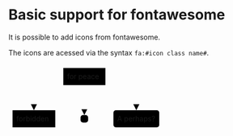 # Basic support for fontawesome

It is possible to add icons from fontawesome.

The icons are acessed via the syntax `fa:#icon class name#`.

<svg viewBox="-8 -8 306.15625 134" style="max-width: 306.15625px;" aria-labelledby="chart-title-remark-mermaid-0 chart-desc-remark-mermaid-0" role="img" xmlns="http://www.w3.org/2000/svg" width="100%" id="remark-mermaid-0"><title id="chart-title-remark-mermaid-0"></title><desc id="chart-desc-remark-mermaid-0"></desc><style>#remark-mermaid-0 {font-family:"trebuchet ms",verdana,arial,sans-serif;font-size:16px;fill:#333;}#remark-mermaid-0 .error-icon{fill:#552222;}#remark-mermaid-0 .error-text{fill:#552222;stroke:#552222;}#remark-mermaid-0 .edge-thickness-normal{stroke-width:2px;}#remark-mermaid-0 .edge-thickness-thick{stroke-width:3.5px;}#remark-mermaid-0 .edge-pattern-solid{stroke-dasharray:0;}#remark-mermaid-0 .edge-pattern-dashed{stroke-dasharray:3;}#remark-mermaid-0 .edge-pattern-dotted{stroke-dasharray:2;}#remark-mermaid-0 .marker{fill:#333333;stroke:#333333;}#remark-mermaid-0 .marker.cross{stroke:#333333;}#remark-mermaid-0 svg{font-family:"trebuchet ms",verdana,arial,sans-serif;font-size:16px;}#remark-mermaid-0 .label{font-family:"trebuchet ms",verdana,arial,sans-serif;color:#333;}#remark-mermaid-0 .cluster-label text{fill:#333;}#remark-mermaid-0 .cluster-label span{color:#333;}#remark-mermaid-0 .label text,#remark-mermaid-0 span{fill:#333;color:#333;}#remark-mermaid-0 .node rect,#remark-mermaid-0 .node circle,#remark-mermaid-0 .node ellipse,#remark-mermaid-0 .node polygon,#remark-mermaid-0 .node path{fill:#ECECFF;stroke:#9370DB;stroke-width:1px;}#remark-mermaid-0 .node .label{text-align:center;}#remark-mermaid-0 .node.clickable{cursor:pointer;}#remark-mermaid-0 .arrowheadPath{fill:#333333;}#remark-mermaid-0 .edgePath .path{stroke:#333333;stroke-width:2.0px;}#remark-mermaid-0 .flowchart-link{stroke:#333333;fill:none;}#remark-mermaid-0 .edgeLabel{background-color:#e8e8e8;text-align:center;}#remark-mermaid-0 .edgeLabel rect{opacity:0.5;background-color:#e8e8e8;fill:#e8e8e8;}#remark-mermaid-0 .cluster rect{fill:#ffffde;stroke:#aaaa33;stroke-width:1px;}#remark-mermaid-0 .cluster text{fill:#333;}#remark-mermaid-0 .cluster span{color:#333;}#remark-mermaid-0 div.mermaidTooltip{position:absolute;text-align:center;max-width:200px;padding:2px;font-family:"trebuchet ms",verdana,arial,sans-serif;font-size:12px;background:hsl(80, 100%, 96.2745098039%);border:1px solid #aaaa33;border-radius:2px;pointer-events:none;z-index:100;}#remark-mermaid-0 :root{--mermaid-font-family:"trebuchet ms",verdana,arial,sans-serif;}</style><g><marker orient="auto" markerHeight="12" markerWidth="12" markerUnits="userSpaceOnUse" refY="5" refX="10" viewBox="0 0 10 10" class="marker flowchart" id="flowchart-pointEnd"><path style="stroke-width: 1; stroke-dasharray: 1, 0;" class="arrowMarkerPath" d="M 0 0 L 10 5 L 0 10 z"></path></marker><marker orient="auto" markerHeight="12" markerWidth="12" markerUnits="userSpaceOnUse" refY="5" refX="0" viewBox="0 0 10 10" class="marker flowchart" id="flowchart-pointStart"><path style="stroke-width: 1; stroke-dasharray: 1, 0;" class="arrowMarkerPath" d="M 0 5 L 10 10 L 10 0 z"></path></marker><marker orient="auto" markerHeight="11" markerWidth="11" markerUnits="userSpaceOnUse" refY="5" refX="11" viewBox="0 0 10 10" class="marker flowchart" id="flowchart-circleEnd"><circle style="stroke-width: 1; stroke-dasharray: 1, 0;" class="arrowMarkerPath" r="5" cy="5" cx="5"></circle></marker><marker orient="auto" markerHeight="11" markerWidth="11" markerUnits="userSpaceOnUse" refY="5" refX="-1" viewBox="0 0 10 10" class="marker flowchart" id="flowchart-circleStart"><circle style="stroke-width: 1; stroke-dasharray: 1, 0;" class="arrowMarkerPath" r="5" cy="5" cx="5"></circle></marker><marker orient="auto" markerHeight="11" markerWidth="11" markerUnits="userSpaceOnUse" refY="5.2" refX="12" viewBox="0 0 11 11" class="marker cross flowchart" id="flowchart-crossEnd"><path style="stroke-width: 2; stroke-dasharray: 1, 0;" class="arrowMarkerPath" d="M 1,1 l 9,9 M 10,1 l -9,9"></path></marker><marker orient="auto" markerHeight="11" markerWidth="11" markerUnits="userSpaceOnUse" refY="5.2" refX="-1" viewBox="0 0 11 11" class="marker cross flowchart" id="flowchart-crossStart"><path style="stroke-width: 2; stroke-dasharray: 1, 0;" class="arrowMarkerPath" d="M 1,1 l 9,9 M 10,1 l -9,9"></path></marker><g class="root"><g class="clusters"></g><g class="edgePaths"><path marker-end="url(#flowchart-pointEnd)" style="fill:none;" class="edge-thickness-normal edge-pattern-solid flowchart-link LS-B LE-C" id="L-B-C-0" d="M101.625,34L91.72916666666667,38.166666666666664C81.83333333333333,42.333333333333336,62.041666666666664,50.666666666666664,52.145833333333336,59C42.25,67.33333333333333,42.25,75.66666666666667,42.25,79.83333333333333L42.25,84"></path><path marker-end="url(#flowchart-pointEnd)" style="fill:none;" class="edge-thickness-normal edge-pattern-solid flowchart-link LS-B LE-D" id="L-B-D-0" d="M142,34L142,38.166666666666664C142,42.333333333333336,142,50.666666666666664,142,60.583333333333336C142,70.5,142,82,142,87.75L142,93.5"></path><path marker-end="url(#flowchart-pointEnd)" style="fill:none;" class="edge-thickness-normal edge-pattern-solid flowchart-link LS-B LE-E" id="L-B-E-0" d="M183.6171875,33.998480474092084L193.81901041666666,38.16540039507674C204.02083333333334,42.33232031606139,224.42447916666666,50.66616015803069,234.62630208333334,58.99974674568202C244.828125,67.33333333333333,244.828125,75.66666666666667,244.828125,79.83333333333333L244.828125,84"></path></g><g class="edgeLabels"><g class="edgeLabel"><g transform="translate(0, 0)" class="label"><foreignObject height="0" width="0"><div style="display: inline-block; white-space: nowrap;" xmlns="http://www.w3.org/1999/xhtml"><span class="edgeLabel"></span></div></foreignObject></g></g><g class="edgeLabel"><g transform="translate(0, 0)" class="label"><foreignObject height="0" width="0"><div style="display: inline-block; white-space: nowrap;" xmlns="http://www.w3.org/1999/xhtml"><span class="edgeLabel"></span></div></foreignObject></g></g><g class="edgeLabel"><g transform="translate(0, 0)" class="label"><foreignObject height="0" width="0"><div style="display: inline-block; white-space: nowrap;" xmlns="http://www.w3.org/1999/xhtml"><span class="edgeLabel"></span></div></foreignObject></g></g></g><g class="nodes"><g transform="translate(142, 17)" id="flowchart-B-14" class="node default default"><rect height="34" width="83.234375" y="-17" x="-41.6171875" ry="0" rx="0" style="" class="basic label-container"></rect><g transform="translate(-34.1171875, -9.5)" style="" class="label"><foreignObject height="19" width="68.234375"><div style="display: inline-block; white-space: nowrap;" xmlns="http://www.w3.org/1999/xhtml"><span class="nodeLabel"><i class="fa fa-twitter"></i> for peace</span></div></foreignObject></g></g><g transform="translate(42.25, 101)" id="flowchart-C-16" class="node default default"><rect height="34" width="84.5" y="-17" x="-42.25" ry="0" rx="0" style="" class="basic label-container"></rect><g transform="translate(-34.75, -9.5)" style="" class="label"><foreignObject height="19" width="69.5"><div style="display: inline-block; white-space: nowrap;" xmlns="http://www.w3.org/1999/xhtml"><span class="nodeLabel"><i class="fa fa-ban"></i> forbidden</span></div></foreignObject></g></g><g transform="translate(142, 101)" id="flowchart-D-18" class="node default default"><rect height="15" width="15" y="-7.5" x="-7.5" ry="5" rx="5" style="" class="basic label-container"></rect><g transform="translate(0, 0)" style="" class="label"><foreignObject height="0" width="0"><div style="display: inline-block; white-space: nowrap;" xmlns="http://www.w3.org/1999/xhtml"><span class="nodeLabel"><i class="fa fa-spinner"></i></span></div></foreignObject></g></g><g transform="translate(244.828125, 101)" id="flowchart-E-20" class="node default default"><rect height="34" width="90.65625" y="-17" x="-45.328125" ry="5" rx="5" style="" class="basic label-container"></rect><g transform="translate(-37.828125, -9.5)" style="" class="label"><foreignObject height="19" width="75.65625"><div style="display: inline-block; white-space: nowrap;" xmlns="http://www.w3.org/1999/xhtml"><span class="nodeLabel">A <i class="fa fa-camera-retro"></i> perhaps?</span></div></foreignObject></g></g></g></g></g></svg>
